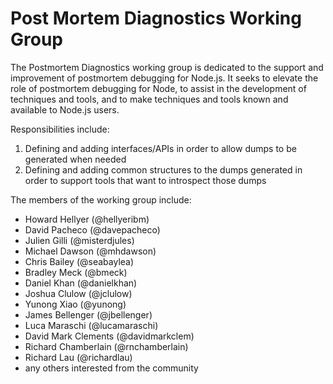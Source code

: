 # Post Mortem Diagnostics Working Group

The Postmortem Diagnostics working group is dedicated to the support and improvement of postmortem debugging for Node.js. It seeks to elevate the role of postmortem debugging for Node, to assist in the development of techniques and tools, and to make techniques and tools known and available to Node.js users.

Responsibilities include:

1. Defining and adding interfaces/APIs in order to allow dumps to be generated when needed
2. Defining and adding common structures to the dumps generated in order to support tools that want to introspect those dumps

The members of the working group include:

  + Howard Hellyer (@hellyeribm)
  + David Pacheco (@davepacheco)
  + Julien Gilli (@misterdjules)
  + Michael Dawson (@mhdawson)
  + Chris Bailey (@seabaylea)
  + Bradley Meck (@bmeck)
  + Daniel Khan (@danielkhan)
  + Joshua Clulow (@jclulow)
  + Yunong Xiao (@yunong)
  + James Bellenger (@jbellenger)
  + Luca Maraschi (@lucamaraschi)
  + David Mark Clements (@davidmarkclem)
  + Richard Chamberlain (@rnchamberlain)
  + Richard Lau (@richardlau)
  + any others interested from the community
